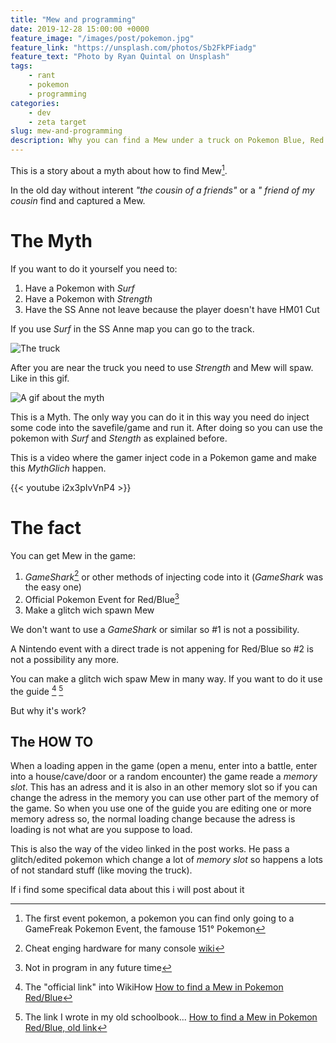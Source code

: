 ```yaml
---
title: "Mew and programming"
date: 2019-12-28 15:00:00 +0000
feature_image: "/images/post/pokemon.jpg"
feature_link: "https://unsplash.com/photos/Sb2FkPFiadg"
feature_text: "Photo by Ryan Quintal on Unsplash"
tags:
    - rant
    - pokemon
    - programming
categories:
    - dev
    - zeta target
slug: mew-and-programming
description: Why you can find a Mew under a truck on Pokemon Blue, Red and Green
---
```


This is a story about a myth about how to find Mew[^1].

In the old day without interent _"the cousin of a friends"_ or a _" friend of my cousin_ find and captured a Mew.

# The Myth

If you want to do it yourself you need to:

1. Have a Pokemon with _Surf_
2. Have a Pokemon with _Strength_
3. Have the SS Anne not leave because the player doesn't have HM01 Cut

If you use _Surf_ in the SS Anne map you can go to the track.

![The truck](/images/post/mew/truck.jpg)

After you are near the truck you need to use _Strength_ and Mew will spaw.
Like in this gif.

![A gif about the myth](/images/post/mew/mew.gif)

This is a Myth. The only way you can do it in this way you need do inject some code into the savefile/game and run it. After doing so you can use the pokemon with _Surf_ and _Stength_ as explained before.

This is a video where the gamer inject code in a Pokemon game and make this _MythGlich_ happen.

{{< youtube i2x3pIvVnP4 >}}

# The fact

You can get Mew in the game:

1. _GameShark_[^2] or other methods of injecting code into it (_GameShark_ was the easy one)
2. Official Pokemon Event for Red/Blue[^3]
3. Make a glitch wich spawn Mew

We don't want to use a _GameShark_ or similar so #1 is not a possibility.

A Nintendo event with a direct trade is not appening for Red/Blue so #2 is not a possibility any more.

You can make a glitch wich spaw Mew in many way. If you want to do it use the guide [^biblio] [^biblio1]

But why it's work?

## The HOW TO

When a loading appen in the game (open a menu, enter into a battle, enter into a house/cave/door or a random encounter) the game reade a _memory slot_. This has an adress and it is also in an other memory slot so if you can change the adress in the memory you can use other part of the memory of the game. So when you use one of the guide you are editing one or more memory adress so, the normal loading change because the adress is loading is not what are you suppose to load.

This is also the way of the video linked in the post works.
He pass a glitch/edited pokemon which change a lot of _memory slot_ so happens a lots of not standard stuff (like moving the truck).

If i find some specifical data about this i will post about it

[^1]: The first event pokemon, a pokemon you can find only going to a GameFreak Pokemon Event, the famouse 151° Pokemon
[^2]: Cheat enging hardware for many console [wiki](https://en.wikipedia.org/wiki/GameShark)
[^3]: Not in program in any future time
[^biblio]: The "official link" into WikiHow [How to find a Mew in Pokemon Red/Blue](https://www.wikihow.com/Find-Mew-in-Pok%C3%A9mon-Red/Blue)
[^biblio1]: The link I wrote in my old schoolbook... [How to find a Mew in Pokemon Red/Blue, old link](http://pokedex.kary.ca/catchmew.shtml)
